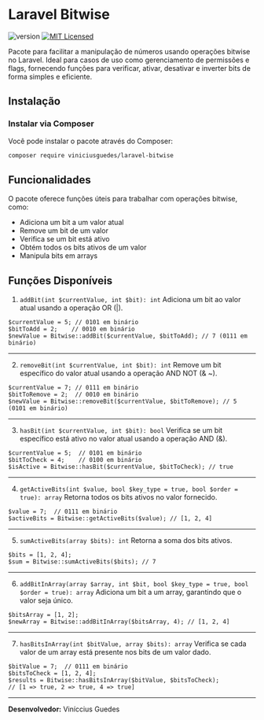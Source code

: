 # Laravel Bitwise

![version](https://img.shields.io/badge/Version-1.0-blue?style=flat-square)
[![MIT Licensed](https://img.shields.io/badge/license-MIT-brightgreen.svg?style=flat-square)](LICENSE.md)

Pacote para facilitar a manipulação de números usando operações bitwise no Laravel. Ideal para casos de uso como gerenciamento de permissões e flags, fornecendo funções para verificar, ativar, desativar e inverter bits de forma simples e eficiente.

## Instalação

### Instalar via Composer

Você pode instalar o pacote através do Composer:

```bash
composer require viniciusguedes/laravel-bitwise
```

## Funcionalidades
O pacote oferece funções úteis para trabalhar com operações bitwise, como:

- Adiciona um bit a um valor atual
- Remove um bit de um valor
- Verifica se um bit está ativo
- Obtém todos os bits ativos de um valor
- Manipula bits em arrays

## Funções Disponíveis

1. `addBit(int $currentValue, int $bit): int`
Adiciona um bit ao valor atual usando a operação OR (|).

```
$currentValue = 5; // 0101 em binário
$bitToAdd = 2;    // 0010 em binário
$newValue = Bitwise::addBit($currentValue, $bitToAdd); // 7 (0111 em binário)
```

___

2. `removeBit(int $currentValue, int $bit): int`
Remove um bit específico do valor atual usando a operação AND NOT (& ~).

```
$currentValue = 7; // 0111 em binário
$bitToRemove = 2;  // 0010 em binário
$newValue = Bitwise::removeBit($currentValue, $bitToRemove); // 5 (0101 em binário)
```
___

3. `hasBit(int $currentValue, int $bit): bool`
Verifica se um bit específico está ativo no valor atual usando a operação AND (&).

```
$currentValue = 5;  // 0101 em binário
$bitToCheck = 4;    // 0100 em binário
$isActive = Bitwise::hasBit($currentValue, $bitToCheck); // true
```

___

4. `getActiveBits(int $value, bool $key_type = true, bool $order = true): array`
Retorna todos os bits ativos no valor fornecido.

```
$value = 7;  // 0111 em binário
$activeBits = Bitwise::getActiveBits($value); // [1, 2, 4]
```

___

5. `sumActiveBits(array $bits): int`
Retorna a soma dos bits ativos.

```
$bits = [1, 2, 4];
$sum = Bitwise::sumActiveBits($bits); // 7
```

___

6. `addBitInArray(array $array, int $bit, bool $key_type = true, bool $order = true): array`
Adiciona um bit a um array, garantindo que o valor seja único.

```
$bitsArray = [1, 2];
$newArray = Bitwise::addBitInArray($bitsArray, 4); // [1, 2, 4]
```

___

7. `hasBitsInArray(int $bitValue, array $bits): array`
Verifica se cada valor de um array está presente nos bits de um valor dado.

```
$bitValue = 7;  // 0111 em binário
$bitsToCheck = [1, 2, 4];
$results = Bitwise::hasBitsInArray($bitValue, $bitsToCheck);
// [1 => true, 2 => true, 4 => true]
```

___ 
**Desenvolvedor:** Viníccius Guedes
